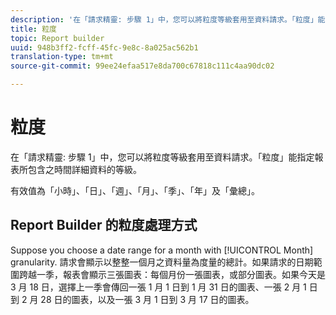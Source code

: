 ```yaml
---
description: '在「請求精靈: 步驟 1」中，您可以將粒度等級套用至資料請求。「粒度」能指定報表所包含之時間詳細資料的等級。'
title: 粒度
topic: Report builder
uuid: 948b3ff2-fcff-45fc-9e8c-8a025ac562b1
translation-type: tm+mt
source-git-commit: 99ee24efaa517e8da700c67818c111c4aa90dc02

---
```



# 粒度

在「請求精靈: 步驟 1」中，您可以將粒度等級套用至資料請求。「粒度」能指定報表所包含之時間詳細資料的等級。

有效值為「小時」、「日」、「週」、「月」、「季」、「年」及「彙總」。

## Report Builder 的粒度處理方式

Suppose you choose a date range for a month with [!UICONTROL Month] granularity. 請求會顯示以整整一個月之資料量為度量的總計。如果請求的日期範圍跨越一季，報表會顯示三張圖表：每個月份一張圖表，或部分圖表。如果今天是 3 月 18 日，選擇上一季會傳回一張 1 月 1 日到 1 月 31 日的圖表、一張 2 月 1 日到 2 月 28 日的圖表，以及一張 3 月 1 日到 3 月 17 日的圖表。
